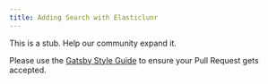```yaml
---
title: Adding Search with Elasticlunr
---
```


This is a stub. Help our community expand it.

Please use the [Gatsby Style Guide](/contributing/gatsby-style-guide/) to ensure your
Pull Request gets accepted.
